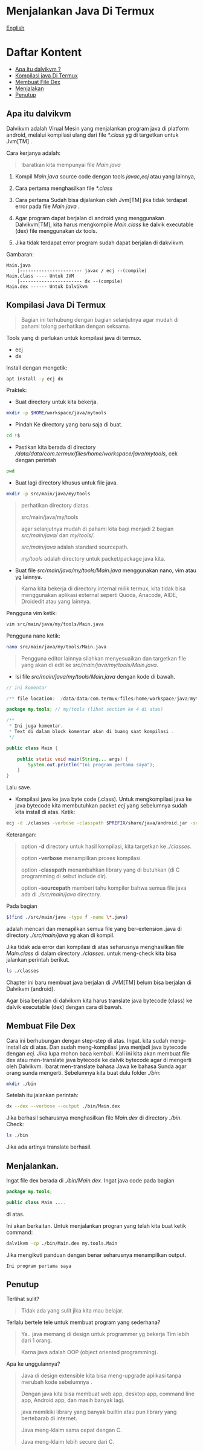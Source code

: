 Menjalankan Java Di Termux
==========================
[English]()

# Daftar Kontent
- [Apa itu dalvikvm ?](#apa-itu-dalvikvm)
- [Kompilasi java Di Termux](#kompilasi-java-di-termux)
- [Membuat File Dex](#membuat-file-dex)
- [Menjalakan](#menjalankan)
- [Penutup](#penutup)

## Apa itu dalvikvm
Dalvikvm adalah Virual Mesin yang menjalankan program java di platform android, melalui kompilasi ulang dari file _*.class_ yg di targetkan untuk Jvm[TM] .

Cara kerjanya adalah:
> Ibaratkan kita mempunyai file _Main.java_

1. Kompil _Main.java_ source code dengan tools _javac_,_ecj_ atau yang lainnya,

2. Cara pertama menghasilkan file _*.class_

3. Cara pertama Sudah bisa dijalankan oleh Jvm[TM] jika tidak terdapat error pada file _Main.java_ .

4. Agar program dapat berjalan di android yang menggunakan Dalvikvm[TM], kita harus mengkompile _Main.class_ ke dalvik executable (dex) file menggunakan _dx_ tools.

5. Jika tidak terdapat error program sudah dapat berjalan di dakvikvm.

Gambaran:
```
Main.java
    |----------------------- javac / ecj --(compile)
Main.class ---- Untuk JVM
    |----------------------- dx --(compile)
Main.dex ------ Untuk Dalvikvm 
```

## Kompilasi Java Di Termux

> Bagian ini terhubung dengan bagian selanjutnya
> agar mudah di pahami tolong perhatikan dengan seksama.


Tools yang di perlukan untuk kompilasi java di termux.
- ecj
- dx

Install dengan mengetik:


```bash
apt install -y ecj dx
```

Praktek:
* Buat directory untuk kita bekerja.
```bash
mkdir -p $HOME/workspace/java/mytools
```

* Pindah Ke directory yang baru saja di buat.
```bash
cd !$
```

* Pastikan kita berada di directory _/data/data/com.termux/files/home/workspace/java/mytools_, cek dengan perintah
```bash
pwd
```

* Buat lagi directory khusus untuk file java.
```bash
mkdir -p src/main/java/my/tools
```
> perhatikan directory diatas.
>
> src/main/java/my/tools
>
> agar selanjutnya mudah di pahami kita bagi menjadi 2 bagian
> _src/main/java/_ dan _my/tools/_.
>
> _src/main/java_ adalah standard sourcepath. 
>
> _my/tools_ adalah directory untuk packet/package java kita.

* Buat file _src/main/java/my/tools/Main.java_ menggunakan nano, vim atau yg lainnya.
> Karna kita bekerja di directory internal milik termux,
> kita tidak bisa menggunakan aplikasi external seperti
> Quoda, Anacode, AIDE, Droidedit atau yang lainnya.

Pengguna vim ketik: 
```bash
vim src/main/java/my/tools/Main.java
```
Pengguna nano ketik:
```bash
nano src/main/java/my/tools/Main.java
```
> Pengguna editor lainnya silahkan menyesuaikan
> dan targetkan file yang akan di edit ke
> _src/main/java/my/tools/Main.java_.

* Isi file _src/main/java/my/tools/Main.java_ dengan kode di bawah.


```java
// ini komentar

/** file location:  /data/data/com.termux/files/home/workspace/java/mytools/src/main/java/my/tools/Main.java */

package my.tools; // my/tools (lihat section ke 4 di atas)

/**
 * Ini juga komentar.
 * Text di dalam block komentar akan di buang saat kompilasi .
 */

public class Main {

	public static void main(String... args) {
		System.out.println("Ini program pertama saya");
	}
}
```

Lalu save.

*  Kompilasi java ke java byte code (.class).
Untuk mengkompilasi java ke java bytecode kita membutuhkan packet _ecj_ yang sebelumnya sudah kita install di atas.
Ketik:
```bash
ecj -d ./classes -verbose -classpath $PREFIX/share/java/android.jar -sourcepath ./src/main/java/ $(find ./src/main/java -type f -name \*.java)
```
Keterangan:
> option **-d** directory untuk hasil kompilasi, kita targetkan ke _./classes_.
>
> option **-verbose** menampilkan proses kompilasi.
>
> option **-classpath** menambahkan library yang di butuhkan (di C programming di sebut include dir).
>
> option **-sourcepath** memberi tahu kompiler bahwa semua file java ada di _./src/main/java_ directory.

Pada bagian
```bash
$(find ./src/main/java -type f -name \*.java)
``` 
adalah mencari dan menapilkan semua file yang ber-extension .java di directory _./src/main/java_ yg akan di kompil.

Jika tidak ada error dari kompilasi di atas seharusnya menghasilkan file _Main.class_ di dalam directory _./classes_.
untuk meng-check kita bisa jalankan perintah berikut.

```bash
ls ./classes
```

Chapter ini baru membuat java berjalan di JVM[TM] belum bisa berjalan di Dalvikvm (android).

Agar bisa berjalan di dalvikvm kita harus translate java bytecode (class) ke dalvik executable (dex) dengan cara di bawah.


## Membuat File Dex
Cara ini berhubungan dengan step-step di atas.
Ingat. kita sudah meng-install _dx_ di atas.
Dan sudah meng-kompilasi java menjadi java bytecode dengan _ecj_.
Jika lupa mohon baca kembali.
Kali ini kita akan membuat file dex atau men-translate java bytecode ke dalvik bytecode agar di mengerti oleh Dalvikvm.
Ibarat men-translate bahasa Jawa ke bahasa Sunda agar orang sunda mengerti.
Sebelumnya kita buat dulu folder _./bin_:
```bash
mkdir ./bin
```

Setelah itu jalankan perintah:
```bash
dx --dex --verbose --output ./bin/Main.dex 
```
Jika berhasil seharusnya menghasilkan file _Main.dex_ di directory _./bin_.
Check:
```bash
ls ./bin
```
Jika ada artinya translate berhasil.


## Menjalankan.
Ingat file dex berada di _./bin/Main.dex_.
Ingat java code pada bagian 
```java
package my.tools;

public class Main ....
```
di atas.

Ini akan berkaitan.
Untuk menjalankan progran yang telah kita buat ketik command:
```bash
dalvikvm -cp ./bin/Main.dex my.tools.Main
```
Jika mengikuti panduan dengan benar seharusnya menampilkan output.
```
Ini program pertama saya
```


## Penutup
Terlihat sulit?
> Tidak ada yang sulit jika kita mau belajar.

Terlalu bertele tele untuk membuat program yang sederhana?
> Ya.. java memang di design untuk programmer yg bekerja Tim lebih dari 1 orang.
>
> Karna java adalah OOP (object oriented programming).

Apa ke unggulannya?
> Java di design extensible kita bisa meng-upgrade aplikasi tanpa merubah kode sebelumnya .
>
> Dengan java kita bisa membuat web app, desktop app, command line app, Android app, dan masih banyak lagi.
>
> java memikiki library yang banyak builtin atau pun library yang bertebarab di internet.
>
> Java meng-klaim sama cepat dengan C.
>
> Java meng-klaim lebih secure dari C.



